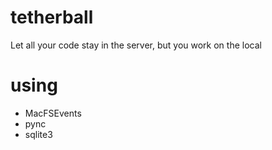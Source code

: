 tetherball
==========

Let all your code stay in the server, but you work on the local


using
=====

- MacFSEvents
- pync
- sqlite3


